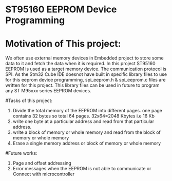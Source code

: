 # ST95160 EEPROM Device Programming

# Motivation of This project:
We often use external memory devices in Embedded project to store some data to it and fetch the data when it is required. In this project ST95160 EEPROM is used as a target memory device. The communication protocol is SPI. As the Stm32 Cube IDE doesnot have built in specific library files to use for this eeprom device programming, spi_eeprom.h & spi_eeprom.c files are written for this project. This library files can be used in future to program any ST M95xxx series EEPROM devices.

#Tasks of this project:
1. Divide the total memory of the EEPROM into different pages. one page contains 32 bytes so total 64 pages. 32x64=2048 Kbytes i.e 16 Kb
2. write one byte at a particular address and read from that particular address.
3. write a block of memory or whole memory and read from the block of memory or whole memory
4. Erase a single memory address or block of memory or whole memory

#Future works:
1. Page and offset addressing
2. Error messages when the EEPROM is not able to communicate or Connect with microcontroller


